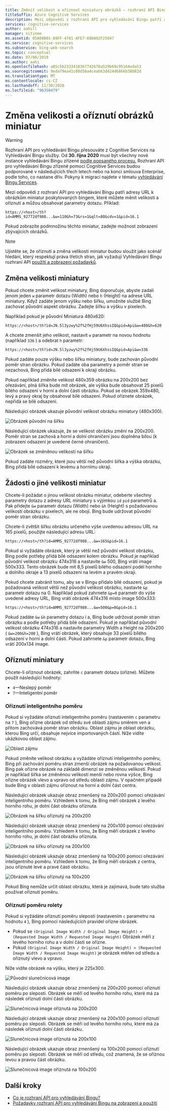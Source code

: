 ```yaml
---
title: Změnit velikost a oříznout miniatury obrázků – rozhraní API Bingu pro vyhledávání na webu
titleSuffix: Azure Cognitive Services
description: Mezi odpovědi z rozhraní API pro vyhledávání Bingu patří adresy URL k obrázkům miniatur poskytovaných bingem, které můžete měnit velikosti a oříznutí a můžou obsahovat parametry dotazu.
services: cognitive-services
author: aahill
manager: nitinme
ms.assetid: 05A08B01-89FF-4781-AFE7-08DA92F25047
ms.service: cognitive-services
ms.subservice: bing-web-search
ms.topic: conceptual
ms.date: 07/08/2019
ms.author: aahi
ms.openlocfilehash: a85c5b2333418367742678a529b69c95164eda53
ms.sourcegitcommit: 9eda79ea41c60d58a4ceab63d424d6866b38b82d
ms.translationtype: MT
ms.contentlocale: cs-CZ
ms.lasthandoff: 11/30/2020
ms.locfileid: "96350479"
---
```

# <a name="resize-and-crop-thumbnail-images"></a>Změna velikosti a oříznutí obrázků miniatur

> [!WARNING]
> Rozhraní API pro vyhledávání Bingu přesouváte z Cognitive Services na Vyhledávání Bingu služby. Od **30. října 2020** musí být všechny nové instance vyhledávání Bingu zřízené [podle popsaného procesu.](/bing/search-apis/bing-web-search/create-bing-search-service-resource)
> Rozhraní API pro vyhledávání Bingu zřízené pomocí Cognitive Services budou podporované v následujících třech letech nebo na konci smlouva Enterprise, podle toho, co nastane dřív.
> Pokyny k migraci najdete v tématu [vyhledávání Bingu Services](/bing/search-apis/bing-web-search/create-bing-search-service-resource).

Mezi odpovědi z rozhraní API pro vyhledávání Bingu patří adresy URL k obrázkům miniatur poskytovaných bingem, které můžete měnit velikosti a oříznutí a můžou obsahovat parametry dotazu. Příklad:

`https://<host>/th?id=AMMS_92772df988...&w=110&h=73&rs=1&qlt=80&cdv=1&pid=16.1`

Pokud zobrazíte podmnožinu těchto miniatur, zadejte možnost zobrazení zbývajících obrázků.

> [!NOTE]
> Ujistěte se, že oříznutí a změna velikosti miniatur budou sloužit jako scénář hledání, který respektují práva třetích stran, jak vyžadují Vyhledávání Bingu rozhraní API [použití a zobrazení požadavků](use-display-requirements.md).

## <a name="resize-a-thumbnail"></a>Změna velikosti miniatury 

Pokud chcete změnit velikost miniatury, Bing doporučuje, abyste zadali jenom jeden `w` parametr dotazu (Width) nebo `h` (Height) na adrese URL miniatury. Když zadáte jenom výšku nebo šířku, umožníte službě Bing zachovat původní aspekt obrázku. Zadejte šířku a výšku v pixelech. 

Například pokud je původní Miniatura 480x620:

`https://<host>/th?id=JN.5l3yzwy%2f%2fHj59U6XhssIQ&pid=Api&w=480&h=620`

A chcete zmenšit jeho velikost, nastavit `w` parametr na novou hodnotu (například `336` ) a odebrat `h`  parametr:

`https://<host>/th?id=JN.5l3yzwy%2f%2fHj59U6XhssIQ&pid=Api&w=336`

Pokud zadáte pouze výšku nebo šířku miniatury, bude zachován původní poměr stran obrázku. Pokud zadáte oba parametry a poměr stran se nezachová, Bing přidá bílé odsazení k okraji obrázku.

Pokud například změníte velikost 480x359 obrázku na 200x200 bez ořezávání, plná šířka bude mít obrázek, ale výška bude obsahovat 25 pixelů bílého odsazení v horní a dolní části obrázku. Pokud se obrázek 359x480, levý a pravý okraj by obsahoval bílé odsazení. Pokud oříznete obrázek, nepřidá se bílé odsazení.  

Následující obrázek ukazuje původní velikost obrázku miniatury (480x300).  
  
![Obrázek původní na šířku](./media/resize-crop/bing-resize-crop-landscape.png)  
  
Následující obrázek ukazuje, že se velikost obrázku změní na 200x200. Poměr stran se zachová a horní a dolní ohraničení jsou doplněna bílou (k zobrazení odsazení je uvedené černé ohraničení).  
  
![Obrázek se změněnou velikostí na šířku](./media/resize-crop/bing-resize-crop-landscape-resized.png)  

Pokud zadáte rozměry, které jsou větší než původní šířka a výška obrázku, Bing přidá bílé odsazení k levému a hornímu okraji.  

## <a name="request-different-thumbnail-sizes"></a>Žádosti o jiné velikosti miniatur

Chcete-li požádat o jinou velikost obrázku miniatur, odeberte všechny parametry dotazu z adresy URL miniatury s výjimkou `id` `pid` parametrů a. Pak přidejte `&w` parametr dotazu (Width) nebo `&h` (Height) s požadovanou velikostí obrázku v pixelech, ale ne obojí. Bing bude udržovat původní poměr stran obrázku. 

Chcete-li zvětšit šířku obrázku určeného výše uvedenou adresou URL na 165 pixelů, použijte následující adresu URL:

`https://<host>/th?id=AMMS_92772df988...&w=165&pid=16.1`

Pokud si vyžádáte obrázek, který je větší než původní velikost obrázku, Bing podle potřeby přidá bílé odsazení kolem obrázku. Pokud je například původní velikost obrázku 474x316 a nastavíte `&w` 500, Bing vrátí image 500x333. Tento obrázek bude mít 8,5 pixelů bílého odsazení podél horního a dolního okraje a 13 pixelů odsazení na levém a pravém okraji.

Pokud chcete zabránit tomu, aby se v Bingu přidalo bílé odsazení, pokud je požadovaná velikost větší než původní velikost obrázku, nastavte `&p` parametr dotazu na 0. Například pokud zahrnete `&p=0` parametr do výše uvedené adresy URL, Bing vrátí obrázek 474x316 místo image 500x333:

`https://<host>/th?id=AMMS_92772df988...&w=500&p=0&pid=16.1`

Pokud zadáte `&w` `&h` parametry dotazu i a, Bing bude udržovat poměr stran obrázku a podle potřeby přidá bílé odsazení. Pokud je například původní velikost obrázku 474x316 a nastavíte parametry Width a Height na 200x200 ( `&w=200&h=200` ), Bing vrátí obrázek, který obsahuje 33 pixelů bílého odsazení v horní a dolní části. Pokud zahrnete `&p` parametr dotazu, Bing vrátí 200x134 image.

## <a name="crop-a-thumbnail"></a>Oříznutí miniatury 

Chcete-li oříznout obrázek, zahrňte `c` parametr dotazu (ořízne). Můžete použít následující hodnoty:
  
- `4`&mdash;Neslepý poměr  
- `7`&mdash;Inteligentní poměr  

### <a name="smart-ratio-cropping"></a>Oříznutí inteligentního poměru

Pokud si vyžádáte oříznutí inteligentního poměru (nastavením `c` parametru na `7` ), Bing ořízne obrázek od středu své oblasti zájmu směrem ven a přitom zachovává poměr stran obrázku. Oblast zájmu je oblast obrázku, kterou Bing určí, obsahuje nejvíce importovaných částí. Níže vidíte ukázkovou oblast zájmu.  
  
![Oblast zájmu](./media/resize-crop/bing-resize-crop-regionofinterest.png)

Pokud změníte velikost obrázku a vyžádáte oříznutí inteligentního poměru, Bing při zachování poměru stran zmenší obrázek na požadovanou velikost. Bing pak ořízne obrázek na základě dimenzí se změněnou velikostí. Pokud je například šířka se změněnou velikostí menší nebo rovna výšce, Bing ořízne obrázek vlevo a vpravo od středu oblasti zájmu. V opačném případě bude Bing v oblasti zájmu oříznout na horní a dolní část centra.  
  
 
Následující obrázek ukazuje obraz zmenšený na 200x200 pomocí ořezávání inteligentního poměru. Vzhledem k tomu, že Bing měří obrázek z levého horního rohu, je dolní část obrázku oříznuta. 
  
![Obrázek na šířku oříznutý na 200x200](./media/resize-crop/bing-resize-crop-landscape200x200c7.png) 
  
Následující obrázek ukazuje obraz zmenšený na 200x100 pomocí ořezávání inteligentního poměru. Vzhledem k tomu, že Bing měří obrázek z levého horního rohu, je dolní část obrázku oříznuta. 
   
![Obrázek na šířku oříznutý na 200x100](./media/resize-crop/bing-resize-crop-landscape200x100c7.png)
  
Následující obrázek ukazuje obraz zmenšený na 100x200 pomocí ořezávání inteligentního poměru. Vzhledem k tomu, že Bing měří obrázek z centra, jsou oříznuté levé a pravé části obrázku.
  
![Obrázek na šířku oříznutý na 100x200](./media/resize-crop/bing-resize-crop-landscape100x200c7.png) 

Pokud Bing nemůže určit oblast obrázku, která je zajímavá, bude tato služba používat oříznutí poměru.  

### <a name="blind-ratio-cropping"></a>Oříznutí poměru rolety

Pokud si vyžádáte oříznutí poměru sleposti (nastavením `c` parametru na hodnotu `4` ), Bing pomocí následujících pravidel ořízne obrázek.  
  
- Pokud se `(Original Image Width / Original Image Height) < (Requested Image Width / Requested Image Height)` Obrázek měří z levého horního rohu a v dolní části se ořízne.  
- Pokud `(Original Image Width / Original Image Height) > (Requested Image Width / Requested Image Height)` je obrázek měřen od středu a oříznutý vlevo a vpravo.  

Níže vidíte obrázek na výšku, který je 225x300.  
  
![Původní slunečnicová image](./media/resize-crop/bing-resize-crop-sunflower.png)
  
Následující obrázek ukazuje obraz zmenšený na 200x200 pomocí oříznutí poměru po sleposti. Obrázek se měří od levého horního rohu, které má za následek oříznutí dolní části obrázku.  
  
![Slunečnicová image oříznutá na 200x200](./media/resize-crop/bing-resize-crop-sunflower200x200c4.png)
  
Následující obrázek ukazuje obraz zmenšený na 200x100 pomocí oříznutí poměru po sleposti. Obrázek se měří od levého horního rohu, které má za následek oříznutí dolní části obrázku.  
  
![Slunečnicová image oříznutá na 200x100](./media/resize-crop/bing-resize-crop-sunflower200x100c4.png)
  
Následující obrázek ukazuje obraz zmenšený na 100x200 pomocí oříznutí poměru po sleposti. Obrázek se měří od středu, což znamená, že se oříznou levou a pravou část obrázku.  
  
![Slunečnicová image oříznutá na 100x200](./media/resize-crop/bing-resize-crop-sunflower100x200c4.png)

## <a name="next-steps"></a>Další kroky

* [Co je rozhraní API pro vyhledávání Bingu?](bing-api-comparison.md)
* [Požadavky rozhraní API pro vyhledávání Bingu na zobrazení a použití](use-display-requirements.md)